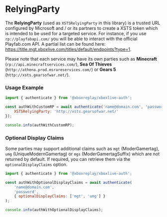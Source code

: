 # RelyingParty

The **RelyingParty** (used as `XSTSRelyingParty` in this library) is a trusted URL configured by Microsoft and / or its partners to create a XSTS token which is intended to be used for a targeted service. For instance, if you use `rp://playfabapi.com/` you will be able to interact with the official Playfab.com API. A partial list can be found here: https://title.mgt.xboxlive.com/titles/default/endpoints?type=1.

Please note that each service may have its own parties such as **Minecraft** (`rp://api.minecraftservices.com/`), **Sea Of Thieves** (`http://athena.prod.msrareservices.com/`) or **Gears 5** (`http://xsts.gearsofwar.net/`).

### Usage Example

```javascript
import { authenticate } from '@xboxreplay/xboxlive-auth';

const authWithCustomRP = await authenticate('name@domain.com', 'password', {
	XSTSRelyingParty: 'http://xsts.gearsofwar.net/'
});

console.info(authWithCustomRP);
```

### Optional Display Claims

Some parties may support additional claims such as `mgt` (ModerGamertag), `umg` (UniqueModernGamertag) or `mgs` (ModerGamertagSuffix) which are not returned by default. If required, you can retrieve them via the `optionalDisplayClaims` option.

```javascript
import { authenticate } from '@xboxreplay/xboxlive-auth';

const authWithOptionalDisplayClaims = await authenticate(
	'name@domain.com',
	'password',
	{ optionalDisplayClaims: ['mgt', 'umg'] }
);

console.info(authWithOptionalDisplayClaims);
```
